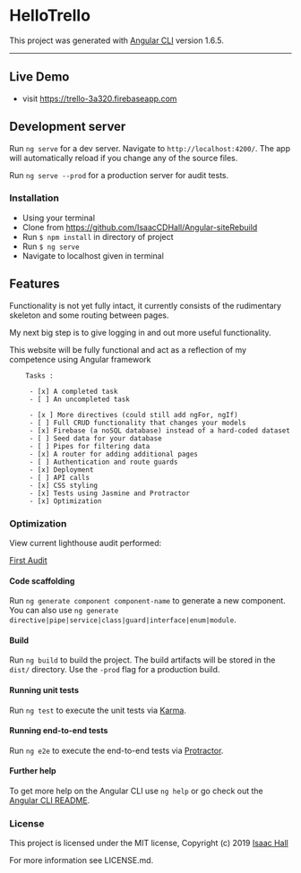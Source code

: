 # HelloTrello

This project was generated with [Angular CLI](https://github.com/angular/angular-cli) version 1.6.5.


- - - - -

## Live Demo
* visit https://trello-3a320.firebaseapp.com

## Development server

Run `ng serve` for a dev server. Navigate to `http://localhost:4200/`. The app will automatically reload if you change any of the source files.

Run `ng serve --prod` for a production server for audit tests.

### Installation
* Using your terminal
* Clone from https://github.com/IsaacCDHall/Angular-siteRebuild
* Run `$ npm install` in directory of project
* Run `$ ng serve`
* Navigate to localhost given in terminal

## Features

Functionality is not yet fully intact, it currently consists of the rudimentary skeleton and some routing between pages.

My next big step is to give logging in and out more useful functionality.


This website will be fully functional and act as a reflection of my competence using Angular framework


        Tasks :

         - [x] A completed task
         - [ ] An uncompleted task

         - [x ] More directives (could still add ngFor, ngIf)
         - [ ] Full CRUD functionality that changes your models
         - [x] Firebase (a noSQL database) instead of a hard-coded dataset
         - [ ] Seed data for your database
         - [ ] Pipes for filtering data
         - [x] A router for adding additional pages
         - [ ] Authentication and route guards
         - [x] Deployment
         - [ ] API calls
         - [x] CSS styling
         - [x] Tests using Jasmine and Protractor
         - [x] Optimization

### Optimization

 View current lighthouse audit performed:

 [First Audit](/src/assets/audit.html)


#### Code scaffolding

Run `ng generate component component-name` to generate a new component. You can also use `ng generate directive|pipe|service|class|guard|interface|enum|module`.

#### Build

Run `ng build` to build the project. The build artifacts will be stored in the `dist/` directory. Use the `-prod` flag for a production build.

#### Running unit tests

Run `ng test` to execute the unit tests via [Karma](https://karma-runner.github.io).

#### Running end-to-end tests

Run `ng e2e` to execute the end-to-end tests via [Protractor](http://www.protractortest.org/).

#### Further help

To get more help on the Angular CLI use `ng help` or go check out the [Angular CLI README](https://github.com/angular/angular-cli/blob/master/README.md).


### License
This project is licensed under the MIT license, Copyright (c) 2019 [Isaac Hall](/LICENSE.md)

For more information see LICENSE.md.
